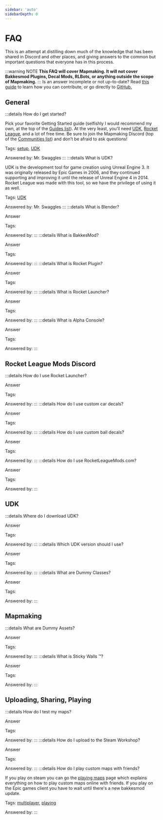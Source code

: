 ```yaml
---
sidebar: 'auto'
sidebarDepth: 0
---
```


# FAQ

This is an attempt at distilling down much of the knowledge that has been shared in Discord and other places, and giving answers to the common but important questions that everyone has in this process.

:::warning NOTE
**This FAQ will cover Mapmaking. It will not cover Bakkesmod Plugins, Decal Mods, RLBots, or anything outside the scope of Mapmaking.**
:::
Is an answer incomplete or not up-to-date? Read [this guide](../more/contribute) to learn how you can contribute, or go directly to [GitHub.](https://github.com/RocketLeagueMapmaking/RL-docs/blob/master/CONTRIBUTING.md)

## General

:::details How do I get started?

Pick your favorite Getting Started guide (selfishly I would recommend my own, at the top of the [Guides list](../guide/guides)). At the very least, you’ll need [UDK](../recourses/downloads.html#setup), [Rocket League](https://rocketleague.com), and a lot of free time. Be sure to join the Mapmaking Discord (top of the [Communities list](../resources/modding_network)) and don’t be afraid to ask questions!

Tags: [setup](../essential/), [UDK](../guide/udk/00_start)

Answered by: Mr. Swaggles
:::
:::details What is UDK?

UDK is the development tool for game creation using Unreal Engine 3. It was originally released by Epic Games in 2006, and they continued supporting and improving it until the release of Unreal Engine 4 in 2014. Rocket League was made with this tool, so we have the privilege of using it as well.

Tags: [UDK](../guide/udk/00_start)

Answered by: Mr. Swaggles
:::
:::details What is Blender?

Answer

Tags:

Answered by:
:::
:::details What is BakkesMod?

Answer

Tags:

Answered by:
:::
:::details What is Rocket Plugin?

Answer

Tags:

Answered by:
:::
:::details What is Rocket Launcher?

Answer

Tags:

Answered by:
:::
:::details What is Alpha Console?

Answer

Tags:

Answered by:
:::
## Rocket League Mods Discord

:::details How do I use Rocket Launcher?

Answer

Tags:

Answered by:
:::
:::details How do I use custom car decals?

Answer

Tags:

Answered by:
:::
:::details How do I use custom ball decals?

Answer

Tags:

Answered by:
:::
:::details How do I use RocketLeagueMods.com?

Answer

Tags:

Answered by:
:::
## UDK

:::details Where do I download UDK?

Answer

Tags:

Answered by:
:::
:::details Which UDK version should I use?

Answer

Tags:

Answered by:
:::
:::details What are Dummy Classes?

Answer

Tags:

Answered by:
:::
## Mapmaking

:::details What are Dummy Assets?

Answer

Tags:

Answered by:
:::
:::details What is Sticky Walls ™?

Answer

Tags:

Answered by:
:::
## Uploading, Sharing, Playing

:::details How do I test my maps?

Answer

Tags:

Answered by:
:::
:::details How do I upload to the Steam Workshop?

Answer

Tags:

Answered by:
:::
:::details How do I play custom maps with friends?

If you play on steam you can go the [playing maps](../guide/multiplayer/03_playing) page which explains everything on how to play custom maps online with friends. If you play on the Epic games client you have to wait until there's a new bakkesmod update. 

Tags: [multiplayer](../guide/multiplayer/01_multiplayer), [playing](../guide/multiplayer/03_playing)

Answered by:
:::